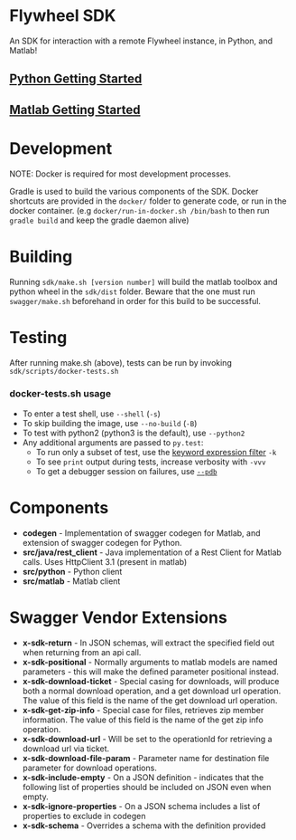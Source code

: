 # Flywheel SDK
An SDK for interaction with a remote Flywheel instance, in Python, and Matlab!

## [Python Getting Started](https://flywheel-io.github.io/core/branches/master/python/getting_started.html)
## [Matlab Getting Started](https://flywheel-io.github.io/core/branches/master/matlab/getting_started.html)

# Development
NOTE: Docker is required for most development processes.

Gradle is used to build the various components of the SDK. Docker shortcuts are provided in the `docker/` folder to generate code, or run in the docker container.
(e.g `docker/run-in-docker.sh /bin/bash` to then run `gradle build` and keep the gradle daemon alive)

# Building
Running `sdk/make.sh [version number]` will build the matlab toolbox and python wheel in the `sdk/dist` folder.  Beware that the one must run `swagger/make.sh` beforehand in order for this build to be successful.

# Testing
After running make.sh (above), tests can be run by invoking `sdk/scripts/docker-tests.sh`

### docker-tests.sh usage
* To enter a test shell, use `--shell` (`-s`)
* To skip building the image, use `--no-build` (`-B`)
* To test with python2 (python3 is the default), use `--python2`
* Any additional arguments are passed to `py.test`:
    * To run only a subset of test, use the [keyword expression filter](https://docs.pytest.org/en/latest/usage.html#specifying-tests-selecting-tests) `-k`
    * To see `print` output during tests, increase verbosity with `-vvv`
    * To get a debugger session on failures, use [`--pdb`](https://docs.pytest.org/en/latest/usage.html#dropping-to-pdb-python-debugger-on-failures)

# Components

* **codegen** - Implementation of swagger codegen for Matlab, and extension of swagger codegen for Python.
* **src/java/rest_client** - Java implementation of a Rest Client for Matlab calls. Uses HttpClient 3.1 (present in matlab)
* **src/python** - Python client
* **src/matlab** - Matlab client

# Swagger Vendor Extensions

* **x-sdk-return** - In JSON schemas, will extract the specified field out when returning from an api call.
* **x-sdk-positional** - Normally arguments to matlab models are named parameters - this will make the defined parameter positional instead.
* **x-sdk-download-ticket** - Special casing for downloads, will produce both a normal download operation, and a get download url operation. 
		The value of this field is the name of the get download url operation.
* **x-sdk-get-zip-info** - Special case for files, retrieves zip member information.
        The value of this field is the name of the get zip info operation.
* **x-sdk-download-url** - Will be set to the operationId for retrieving a download url via ticket.
* **x-sdk-download-file-param** - Parameter name for destination file parameter for download operations.
* **x-sdk-include-empty** - On a JSON definition - indicates that the following list of properties should be included on JSON even when empty.
* **x-sdk-ignore-properties** - On a JSON schema includes a list of properties to exclude in codegen
* **x-sdk-schema** - Overrides a schema with the definition provided
